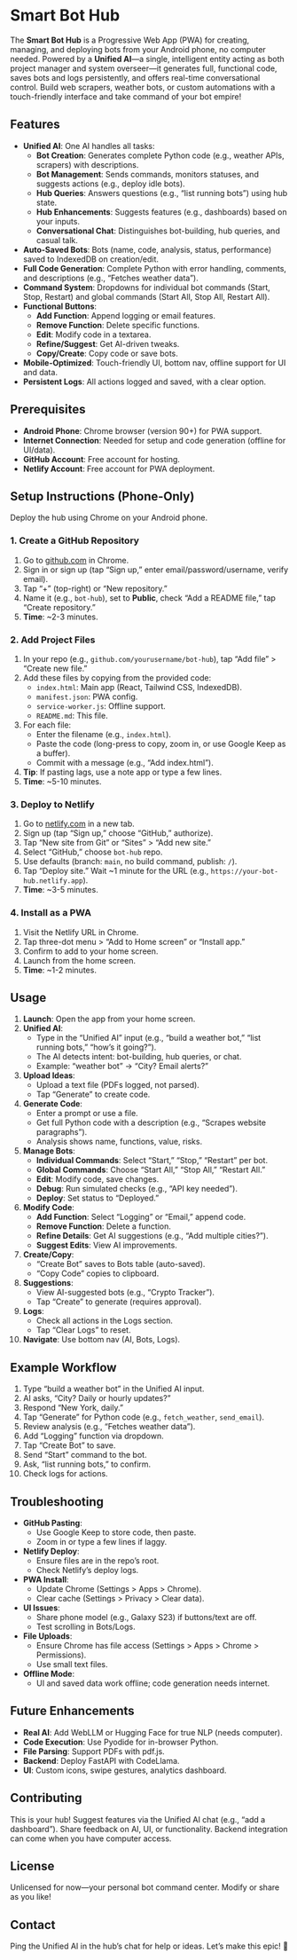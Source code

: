 # Smart Bot Hub

The **Smart Bot Hub** is a Progressive Web App (PWA) for creating, managing, and deploying bots from your Android phone, no computer needed. Powered by a **Unified AI**—a single, intelligent entity acting as both project manager and system overseer—it generates full, functional code, saves bots and logs persistently, and offers real-time conversational control. Build web scrapers, weather bots, or custom automations with a touch-friendly interface and take command of your bot empire!

## Features

- **Unified AI**: One AI handles all tasks:
  - **Bot Creation**: Generates complete Python code (e.g., weather APIs, scrapers) with descriptions.
  - **Bot Management**: Sends commands, monitors statuses, and suggests actions (e.g., deploy idle bots).
  - **Hub Queries**: Answers questions (e.g., “list running bots”) using hub state.
  - **Hub Enhancements**: Suggests features (e.g., dashboards) based on your inputs.
  - **Conversational Chat**: Distinguishes bot-building, hub queries, and casual talk.
- **Auto-Saved Bots**: Bots (name, code, analysis, status, performance) saved to IndexedDB on creation/edit.
- **Full Code Generation**: Complete Python with error handling, comments, and descriptions (e.g., “Fetches weather data”).
- **Command System**: Dropdowns for individual bot commands (Start, Stop, Restart) and global commands (Start All, Stop All, Restart All).
- **Functional Buttons**:
  - **Add Function**: Append logging or email features.
  - **Remove Function**: Delete specific functions.
  - **Edit**: Modify code in a textarea.
  - **Refine/Suggest**: Get AI-driven tweaks.
  - **Copy/Create**: Copy code or save bots.
- **Mobile-Optimized**: Touch-friendly UI, bottom nav, offline support for UI and data.
- **Persistent Logs**: All actions logged and saved, with a clear option.

## Prerequisites

- **Android Phone**: Chrome browser (version 90+) for PWA support.
- **Internet Connection**: Needed for setup and code generation (offline for UI/data).
- **GitHub Account**: Free account for hosting.
- **Netlify Account**: Free account for PWA deployment.

## Setup Instructions (Phone-Only)

Deploy the hub using Chrome on your Android phone.

### 1. Create a GitHub Repository
1. Go to [github.com](https://github.com/) in Chrome.
2. Sign in or sign up (tap “Sign up,” enter email/password/username, verify email).
3. Tap “+” (top-right) or “New repository.”
4. Name it (e.g., `bot-hub`), set to **Public**, check “Add a README file,” tap “Create repository.”
5. **Time**: ~2-3 minutes.

### 2. Add Project Files
1. In your repo (e.g., `github.com/yourusername/bot-hub`), tap “Add file” > “Create new file.”
2. Add these files by copying from the provided code:
   - `index.html`: Main app (React, Tailwind CSS, IndexedDB).
   - `manifest.json`: PWA config.
   - `service-worker.js`: Offline support.
   - `README.md`: This file.
3. For each file:
   - Enter the filename (e.g., `index.html`).
   - Paste the code (long-press to copy, zoom in, or use Google Keep as a buffer).
   - Commit with a message (e.g., “Add index.html”).
4. **Tip**: If pasting lags, use a note app or type a few lines.
5. **Time**: ~5-10 minutes.

### 3. Deploy to Netlify
1. Go to [netlify.com](https://www.netlify.com/) in a new tab.
2. Sign up (tap “Sign up,” choose “GitHub,” authorize).
3. Tap “New site from Git” or “Sites” > “Add new site.”
4. Select “GitHub,” choose `bot-hub` repo.
5. Use defaults (branch: `main`, no build command, publish: `/`).
6. Tap “Deploy site.” Wait ~1 minute for the URL (e.g., `https://your-bot-hub.netlify.app`).
7. **Time**: ~3-5 minutes.

### 4. Install as a PWA
1. Visit the Netlify URL in Chrome.
2. Tap three-dot menu > “Add to Home screen” or “Install app.”
3. Confirm to add to your home screen.
4. Launch from the home screen.
5. **Time**: ~1-2 minutes.

## Usage

1. **Launch**: Open the app from your home screen.
2. **Unified AI**:
   - Type in the “Unified AI” input (e.g., “build a weather bot,” “list running bots,” “how’s it going?”).
   - The AI detects intent: bot-building, hub queries, or chat.
   - Example: “weather bot” → “City? Email alerts?”
3. **Upload Ideas**:
   - Upload a text file (PDFs logged, not parsed).
   - Tap “Generate” to create code.
4. **Generate Code**:
   - Enter a prompt or use a file.
   - Get full Python code with a description (e.g., “Scrapes website paragraphs”).
   - Analysis shows name, functions, value, risks.
5. **Manage Bots**:
   - **Individual Commands**: Select “Start,” “Stop,” “Restart” per bot.
   - **Global Commands**: Choose “Start All,” “Stop All,” “Restart All.”
   - **Edit**: Modify code, save changes.
   - **Debug**: Run simulated checks (e.g., “API key needed”).
   - **Deploy**: Set status to “Deployed.”
6. **Modify Code**:
   - **Add Function**: Select “Logging” or “Email,” append code.
   - **Remove Function**: Delete a function.
   - **Refine Details**: Get AI suggestions (e.g., “Add multiple cities?”).
   - **Suggest Edits**: View AI improvements.
7. **Create/Copy**:
   - “Create Bot” saves to Bots table (auto-saved).
   - “Copy Code” copies to clipboard.
8. **Suggestions**:
   - View AI-suggested bots (e.g., “Crypto Tracker”).
   - Tap “Create” to generate (requires approval).
9. **Logs**:
   - Check all actions in the Logs section.
   - Tap “Clear Logs” to reset.
10. **Navigate**: Use bottom nav (AI, Bots, Logs).

## Example Workflow

1. Type “build a weather bot” in the Unified AI input.
2. AI asks, “City? Daily or hourly updates?”
3. Respond “New York, daily.”
4. Tap “Generate” for Python code (e.g., `fetch_weather`, `send_email`).
5. Review analysis (e.g., “Fetches weather data”).
6. Add “Logging” function via dropdown.
7. Tap “Create Bot” to save.
8. Send “Start” command to the bot.
9. Ask, “list running bots,” to confirm.
10. Check logs for actions.

## Troubleshooting

- **GitHub Pasting**:
  - Use Google Keep to store code, then paste.
  - Zoom in or type a few lines if laggy.
- **Netlify Deploy**:
  - Ensure files are in the repo’s root.
  - Check Netlify’s deploy logs.
- **PWA Install**:
  - Update Chrome (Settings > Apps > Chrome).
  - Clear cache (Settings > Privacy > Clear data).
- **UI Issues**:
  - Share phone model (e.g., Galaxy S23) if buttons/text are off.
  - Test scrolling in Bots/Logs.
- **File Uploads**:
  - Ensure Chrome has file access (Settings > Apps > Chrome > Permissions).
  - Use small text files.
- **Offline Mode**:
  - UI and saved data work offline; code generation needs internet.

## Future Enhancements

- **Real AI**: Add WebLLM or Hugging Face for true NLP (needs computer).
- **Code Execution**: Use Pyodide for in-browser Python.
- **File Parsing**: Support PDFs with pdf.js.
- **Backend**: Deploy FastAPI with CodeLlama.
- **UI**: Custom icons, swipe gestures, analytics dashboard.

## Contributing

This is your hub! Suggest features via the Unified AI chat (e.g., “add a dashboard”). Share feedback on AI, UI, or functionality. Backend integration can come when you have computer access.

## License

Unlicensed for now—your personal bot command center. Modify or share as you like!

## Contact

Ping the Unified AI in the hub’s chat for help or ideas. Let’s make this epic! 🚀